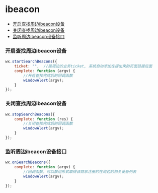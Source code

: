 # ibeacon

* [开启查找周边ibeacon设备](#开启查找周边ibeacon设备)
* [关闭查找周边ibeacon设备](#关闭查找周边ibeacon设备)
* [监听周边ibeacon设备接口](#监听周边ibeacon设备接口)

### 开启查找周边ibeacon设备
```js
wx.startSearchBeacons({
    ticket: "",  //摇周边的业务ticket, 系统自动添加在摇出来的页面链接后面
    complete: function (argv) {
        //开启查找完成后的回调函数
        windowAlert(argv);
    }
});
```

### 关闭查找周边ibeacon设备
```js
wx.stopSearchBeacons({
    complete: function (res) {
        //关闭查找完成后的回调函数
        windowAlert(argv);
    }
});
```

### 监听周边ibeacon设备接口
```js
wx.onSearchBeacons({
    complete: function (argv) {
        //回调函数，可以数组形式取得该商家注册的在周边的相关设备列表
        windowAlert(argv);
    }
});
```
